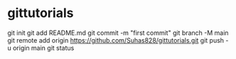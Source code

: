 # gittutorials
git init
git add README.md
git commit -m "first commit"
git branch -M main
git remote add origin https://github.com/Suhas828/gittutorials.git
git push -u origin main
git status